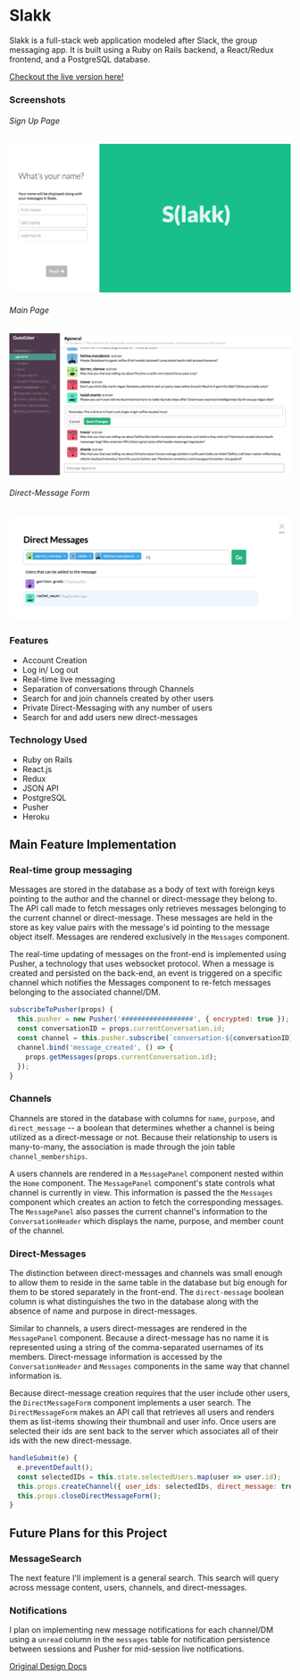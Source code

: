 # Slakk

Slakk is a full-stack web application modeled after Slack, the group messaging app.  It is built using a Ruby on Rails backend, a React/Redux frontend, and a PostgreSQL database.

[Checkout the live version here!](http://www.slakk.me/)


### Screenshots

###### Sign Up Page
![sign-up](./docs/screenshots/sign-up.jpg)


###### Main Page
![main](./docs/screenshots/main.jpg)


###### Direct-Message Form
![direct-message-form](./docs/screenshots/direct-message-form.jpg)

### Features
  - Account Creation
  - Log in/ Log out
  - Real-time live messaging
  - Separation of conversations through Channels
  - Search for and join channels created by other users
  - Private Direct-Messaging with any number of users
  - Search for and add users new direct-messages

### Technology Used
 - Ruby on Rails
 - React.js
 - Redux
 - JSON API
 - PostgreSQL
 - Pusher
 - Heroku

## Main Feature Implementation


### Real-time group messaging

  Messages are stored in the database as a body of text with foreign keys pointing to the author and the channel or direct-message they belong to. The API call made to fetch messages only retrieves messages belonging to the current channel or direct-message. These messages are held in the store as key value pairs with the message's id pointing to the message object itself. Messages are rendered exclusively in the `Messages` component.

  The real-time updating of messages on the front-end is implemented using Pusher, a technology that uses websocket protocol. When a message is created and persisted on the back-end, an event is triggered on a specific channel which notifies the Messages component to re-fetch messages belonging to the associated channel/DM.

```javascript
subscribeToPusher(props) {
  this.pusher = new Pusher('##################', { encrypted: true });
  const conversationID = props.currentConversation.id;
  const channel = this.pusher.subscribe(`conversation-${conversationID}`);
  channel.bind('message_created', () => {
    props.getMessages(props.currentConversation.id);
  });
}
```

### Channels

Channels are stored in the database with columns for `name`, `purpose`, and `direct_message` -- a boolean that determines whether a channel is being utilized as a direct-message or not. Because their relationship to users is many-to-many, the association is made through the join table `channel_memberships`.

A users channels are rendered in a `MessagePanel` component nested within the `Home` component. The `MessagePanel` component's state controls what channel is currently in view. This information is passed the the `Messages` component which creates an action to fetch the corresponding messages. The `MessagePanel` also passes the current channel's information to the `ConversationHeader` which displays the name, purpose, and member count of the channel.



### Direct-Messages

The distinction between direct-messages and channels was small enough to allow them to reside in the same table in the database but big enough for them to be stored separately in the front-end. The `direct-message` boolean column is what distinguishes the two in the database along with the absence of name and purpose in direct-messages.

Similar to channels, a users direct-messages are rendered in the `MessagePanel` component. Because a direct-message has no name it is represented using a string of the comma-separated usernames of its members. Direct-message information is accessed by the `ConversationHeader` and `Messages` components in the same way that channel information is.

Because direct-message creation requires that the user include other users, the `DirectMessageForm` component implements a user search. The `DirectMessageForm` makes an API call that retrieves all users and renders them as list-items showing their thumbnail and user info. Once users are selected their ids are sent back to the server which associates all of their ids with the new direct-message.

``` javascript
handleSubmit(e) {
  e.preventDefault();
  const selectedIDs = this.state.selectedUsers.map(user => user.id);
  this.props.createChannel({ user_ids: selectedIDs, direct_message: true });
  this.props.closeDirectMessageForm();
}
```

## Future Plans for this Project

### MessageSearch

The next feature I'll implement is a general search. This search will query across message content, users, channels, and direct-messages.  

### Notifications

I plan on implementing new message notifications for each channel/DM using a `unread` column in the `messages` table for notification persistence between sessions and Pusher for mid-session live notifications.

[Original Design Docs](./docs/README.md)
